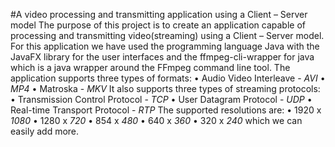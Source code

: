 #A video processing and transmitting application using a Client – Server model
The purpose of this project is to create an application capable of processing and transmitting video(streaming) using a Client – Server model. 
For this application we have used the programming language Java with the JavaFX library for the user interfaces and the ffmpeg-cli-wrapper for java which is a java wrapper around the FFmpeg command line tool.
The application supports three types of formats: 
  • Audio Video Interleave - *AVI*
  • *MP4*
  • Matroska - *MKV*
It also supports three types of streaming protocols:
  • Transmission Control Protocol - *TCP*
  • User Datagram Protocol - *UDP*
  • Real-time Transport Protocol - *RTP*
The supported resolutions are: 
    • 1920 x *1080*
    • 1280 x *720*
    • 854 x *480*
    • 640 x *360*
    • 320 x *240*
which we can easily add more.

